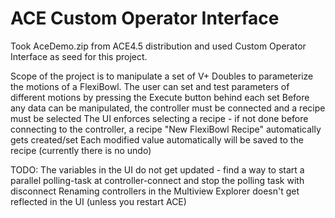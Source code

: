 # ACE Custom Operator Interface

Took AceDemo.zip from ACE4.5 distribution and used Custom Operator Interface as seed for this project.

Scope of the project is to manipulate a set of V+ Doubles to parameterize the motions of a FlexiBowl.
The user can set and test parameters of different motions by pressing the Execute button behind each set
Before any data can be manipulated, the controller must be connected and a recipe must be selected
The UI enforces selecting a recipe - if not done before connecting to the controller, a recipe "New FlexiBowl Recipe" automatically gets created/set
Each modified value automatically will be saved to the recipe (currently there is no undo)

TODO: 
The variables in the UI do not get updated - find a way to start a parallel polling-task at controller-connect and stop the polling task with disconnect
Renaming controllers in the Multiview Explorer doesn't get reflected in the UI (unless you restart ACE)
